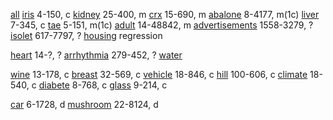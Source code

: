 [all](http://archive.ics.uci.edu/ml/datasets.html)
[iris](http://archive.ics.uci.edu/ml/datasets/Iris)                                         4-150,      c
[kidney](http://archive.ics.uci.edu/ml/datasets/Chronic_Kidney_Disease)                     25-400,     m
[crx](http://archive.ics.uci.edu/ml/datasets/Credit+Approval)                               15-690,     m
[abalone](http://archive.ics.uci.edu/ml/datasets/Abalone)                                   8-4177,     m(1c)
[liver](http://archive.ics.uci.edu/ml/datasets/Liver+Disorders)                             7-345,      c
[tae](http://archive.ics.uci.edu/ml/datasets/Teaching+Assistant+Evaluation)                 5-151,      m(1c)
[adult](http://archive.ics.uci.edu/ml/datasets/Adult)                                       14-48842,   m
[advertisements](http://archive.ics.uci.edu/ml/datasets/Internet+Advertisements)            1558-3279,  ?
[isolet](http://archive.ics.uci.edu/ml/datasets/ISOLET)                                     617-7797,   ?
[housing](http://archive.ics.uci.edu/ml/datasets/Housing)                                   regression

[heart](http://archive.ics.uci.edu/ml/datasets/Heart+Disease)                               14-?,       ?
[arrhythmia](http://archive.ics.uci.edu/ml/datasets/Arrhythmia)                             279-452,    ?
[water](http://archive.ics.uci.edu/ml/datasets/Water+Treatment+Plant)

[wine](http://archive.ics.uci.edu/ml/datasets/Wine)                                         13-178,     c
[breast](http://archive.ics.uci.edu/ml/datasets/Breast+Cancer+Wisconsin+%28Diagnostic%29)   32-569,     c
[vehicle](http://archive.ics.uci.edu/ml/datasets/Statlog+%28Vehicle+Silhouettes%29)         18-846,     c
[hill](http://archive.ics.uci.edu/ml/datasets/Hill-Valley)                                  100-606,    c
[climate](http://archive.ics.uci.edu/ml/datasets/Climate+Model+Simulation+Crashes)          18-540,     c
[diabete](http://archive.ics.uci.edu/ml/datasets/Pima+Indians+Diabetes)                     8-768,      c
[glass](http://archive.ics.uci.edu/ml/datasets/Glass+Identification)                        9-214,      c

[car](http://archive.ics.uci.edu/ml/datasets/Car+Evaluation)                                6-1728,     d
[mushroom](http://archive.ics.uci.edu/ml/datasets/Mushroom)                                 22-8124,    d
